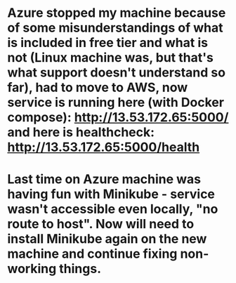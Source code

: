 # Azure stopped my machine because of some misunderstandings of what is included in free tier and what is not (Linux machine was, but that's what support doesn't understand so far), had to move to AWS, now service is running here (with Docker compose): http://13.53.172.65:5000/ and here is healthcheck: http://13.53.172.65:5000/health
# Last time on Azure machine was having fun with Minikube - service wasn't accessible even locally, "no route to host". Now will need to install Minikube again on the new machine and continue fixing non-working things.
